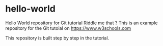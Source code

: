 # hello-world
Hello World repository for Git tutorial
Riddle me that ?
This is an example repository for the Git tutoial on https://www.w3schools.com

This repository is built step by step in the tutorial. 
